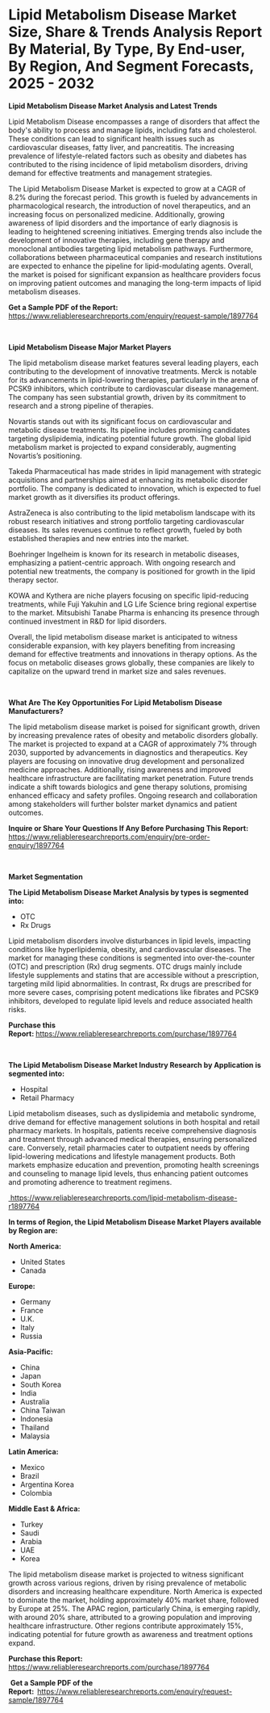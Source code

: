 <p><h1>Lipid Metabolism Disease Market Size, Share & Trends Analysis Report By Material, By Type, By End-user, By Region, And Segment Forecasts, 2025 - 2032</h1></p><p><strong>Lipid Metabolism Disease Market Analysis and Latest Trends</strong></p>
<p><p>Lipid Metabolism Disease encompasses a range of disorders that affect the body's ability to process and manage lipids, including fats and cholesterol. These conditions can lead to significant health issues such as cardiovascular diseases, fatty liver, and pancreatitis. The increasing prevalence of lifestyle-related factors such as obesity and diabetes has contributed to the rising incidence of lipid metabolism disorders, driving demand for effective treatments and management strategies.</p><p>The Lipid Metabolism Disease Market is expected to grow at a CAGR of 8.2% during the forecast period. This growth is fueled by advancements in pharmacological research, the introduction of novel therapeutics, and an increasing focus on personalized medicine. Additionally, growing awareness of lipid disorders and the importance of early diagnosis is leading to heightened screening initiatives. Emerging trends also include the development of innovative therapies, including gene therapy and monoclonal antibodies targeting lipid metabolism pathways. Furthermore, collaborations between pharmaceutical companies and research institutions are expected to enhance the pipeline for lipid-modulating agents. Overall, the market is poised for significant expansion as healthcare providers focus on improving patient outcomes and managing the long-term impacts of lipid metabolism diseases.</p></p>
<p><strong>Get a Sample PDF of the Report:&nbsp;</strong> <a href="https://www.reliableresearchreports.com/enquiry/request-sample/1897764?utm_campaign=36&utm_medium=2&utm_source=Github&utm_content=ia&utm_term=12042025&utm_id=lipid-metabolism-disease">https://www.reliableresearchreports.com/enquiry/request-sample/1897764</a></p>
<p>&nbsp;</p>
<p><strong>Lipid Metabolism Disease Major Market Players</strong></p>
<p><p>The lipid metabolism disease market features several leading players, each contributing to the development of innovative treatments. Merck is notable for its advancements in lipid-lowering therapies, particularly in the arena of PCSK9 inhibitors, which contribute to cardiovascular disease management. The company has seen substantial growth, driven by its commitment to research and a strong pipeline of therapies.</p><p>Novartis stands out with its significant focus on cardiovascular and metabolic disease treatments. Its pipeline includes promising candidates targeting dyslipidemia, indicating potential future growth. The global lipid metabolism market is projected to expand considerably, augmenting Novartis’s positioning.</p><p>Takeda Pharmaceutical has made strides in lipid management with strategic acquisitions and partnerships aimed at enhancing its metabolic disorder portfolio. The company is dedicated to innovation, which is expected to fuel market growth as it diversifies its product offerings.</p><p>AstraZeneca is also contributing to the lipid metabolism landscape with its robust research initiatives and strong portfolio targeting cardiovascular diseases. Its sales revenues continue to reflect growth, fueled by both established therapies and new entries into the market.</p><p>Boehringer Ingelheim is known for its research in metabolic diseases, emphasizing a patient-centric approach. With ongoing research and potential new treatments, the company is positioned for growth in the lipid therapy sector.</p><p>KOWA and Kythera are niche players focusing on specific lipid-reducing treatments, while Fuji Yakuhin and LG Life Science bring regional expertise to the market. Mitsubishi Tanabe Pharma is enhancing its presence through continued investment in R&D for lipid disorders.</p><p>Overall, the lipid metabolism disease market is anticipated to witness considerable expansion, with key players benefiting from increasing demand for effective treatments and innovations in therapy options. As the focus on metabolic diseases grows globally, these companies are likely to capitalize on the upward trend in market size and sales revenues.</p></p>
<p>&nbsp;</p>
<p><strong>What Are The Key Opportunities For Lipid Metabolism Disease Manufacturers?</strong></p>
<p><p>The lipid metabolism disease market is poised for significant growth, driven by increasing prevalence rates of obesity and metabolic disorders globally. The market is projected to expand at a CAGR of approximately 7% through 2030, supported by advancements in diagnostics and therapeutics. Key players are focusing on innovative drug development and personalized medicine approaches. Additionally, rising awareness and improved healthcare infrastructure are facilitating market penetration. Future trends indicate a shift towards biologics and gene therapy solutions, promising enhanced efficacy and safety profiles. Ongoing research and collaboration among stakeholders will further bolster market dynamics and patient outcomes.</p></p>
<p><strong>Inquire or Share Your Questions If Any Before Purchasing This Report:</strong> <a href="https://www.reliableresearchreports.com/enquiry/pre-order-enquiry/1897764?utm_campaign=36&utm_medium=2&utm_source=Github&utm_content=ia&utm_term=12042025&utm_id=lipid-metabolism-disease">https://www.reliableresearchreports.com/enquiry/pre-order-enquiry/1897764</a></p>
<p>&nbsp;</p>
<p><strong>Market Segmentation</strong></p>
<p><strong>The Lipid Metabolism Disease Market Analysis by types is segmented into:</strong></p>
<p><ul><li>OTC</li><li>Rx Drugs</li></ul></p>
<p><p>Lipid metabolism disorders involve disturbances in lipid levels, impacting conditions like hyperlipidemia, obesity, and cardiovascular diseases. The market for managing these conditions is segmented into over-the-counter (OTC) and prescription (Rx) drug segments. OTC drugs mainly include lifestyle supplements and statins that are accessible without a prescription, targeting mild lipid abnormalities. In contrast, Rx drugs are prescribed for more severe cases, comprising potent medications like fibrates and PCSK9 inhibitors, developed to regulate lipid levels and reduce associated health risks.</p></p>
<p><strong>Purchase this Report:&nbsp;</strong><a href="https://www.reliableresearchreports.com/purchase/1897764?utm_campaign=36&utm_medium=2&utm_source=Github&utm_content=ia&utm_term=12042025&utm_id=lipid-metabolism-disease">https://www.reliableresearchreports.com/purchase/1897764</a></p>
<p>&nbsp;</p>
<p><strong>The Lipid Metabolism Disease Market Industry Research by Application is segmented into:</strong></p>
<p><ul><li>Hospital</li><li>Retail Pharmacy</li></ul></p>
<p><p>Lipid metabolism diseases, such as dyslipidemia and metabolic syndrome, drive demand for effective management solutions in both hospital and retail pharmacy markets. In hospitals, patients receive comprehensive diagnosis and treatment through advanced medical therapies, ensuring personalized care. Conversely, retail pharmacies cater to outpatient needs by offering lipid-lowering medications and lifestyle management products. Both markets emphasize education and prevention, promoting health screenings and counseling to manage lipid levels, thus enhancing patient outcomes and promoting adherence to treatment regimens.</p></p>
<p><a href="https://www.reliableresearchreports.com/lipid-metabolism-disease-r1897764?utm_campaign=36&utm_medium=2&utm_source=Github&utm_content=ia&utm_term=12042025&utm_id=lipid-metabolism-disease">&nbsp;https://www.reliableresearchreports.com/lipid-metabolism-disease-r1897764</a></p>
<p><strong>In terms of Region, the Lipid Metabolism Disease Market Players available by Region are:</strong></p>
<p>
    <p> <strong> North America: </strong>
        <ul>
            <li>United States</li>
            <li>Canada</li>
        </ul>
        </p> 
    <p> <strong> Europe: </strong>
        <ul>
            <li>Germany</li>
            <li>France</li>
            <li>U.K.</li>
            <li>Italy</li>
            <li>Russia</li>
        </ul>
        </p> 
    <p> <strong> Asia-Pacific: </strong>
        <ul>
            <li>China</li>
            <li>Japan</li>
            <li>South Korea</li>
            <li>India</li>
            <li>Australia</li>
            <li>China Taiwan</li>
            <li>Indonesia</li>
            <li>Thailand</li>
            <li>Malaysia</li>
        </ul>
        </p> 
    <p> <strong> Latin America: </strong>
        <ul>
            <li>Mexico</li>
            <li>Brazil</li>
            <li>Argentina Korea</li>
            <li>Colombia</li>
        </ul>
        </p> 
    <p> <strong> Middle East & Africa: </strong>
        <ul>
            <li>Turkey</li>
            <li>Saudi</li>
            <li>Arabia</li>
            <li>UAE</li>
            <li>Korea</li>
        </ul>
    </p>
    </p>
<p><p>The lipid metabolism disease market is projected to witness significant growth across various regions, driven by rising prevalence of metabolic disorders and increasing healthcare expenditure. North America is expected to dominate the market, holding approximately 40% market share, followed by Europe at 25%. The APAC region, particularly China, is emerging rapidly, with around 20% share, attributed to a growing population and improving healthcare infrastructure. Other regions contribute approximately 15%, indicating potential for future growth as awareness and treatment options expand.</p></p>
<p><strong>Purchase this Report: </strong><a href="https://www.reliableresearchreports.com/purchase/1897764?utm_campaign=36&utm_medium=2&utm_source=Github&utm_content=ia&utm_term=12042025&utm_id=lipid-metabolism-disease">https://www.reliableresearchreports.com/purchase/1897764</a></p>
<p>&nbsp;<strong>Get a Sample PDF of the Report:&nbsp;&nbsp;</strong><a href="https://www.reliableresearchreports.com/enquiry/request-sample/1897764?utm_campaign=36&utm_medium=2&utm_source=Github&utm_content=ia&utm_term=12042025&utm_id=lipid-metabolism-disease">https://www.reliableresearchreports.com/enquiry/request-sample/1897764</a></p>
<p><strong></strong></p>
<p><p></p><p></p><p></p></p>